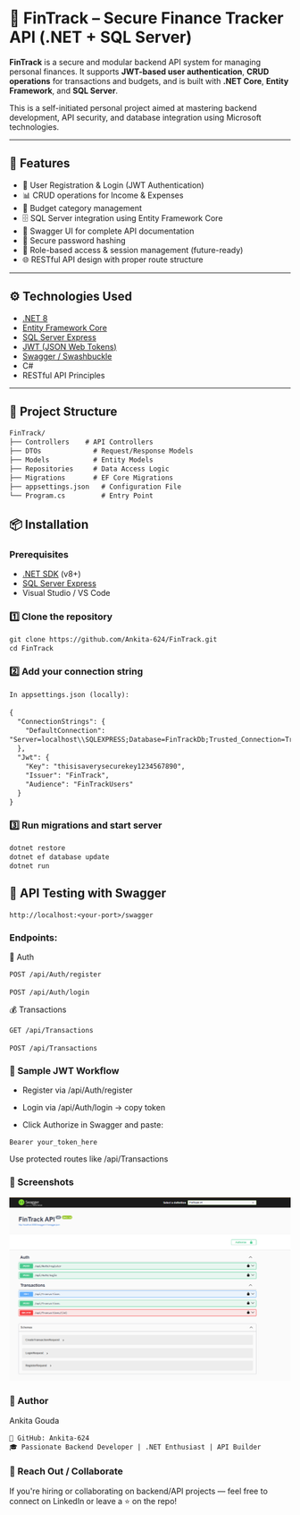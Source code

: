# 💸 FinTrack – Secure Finance Tracker API (.NET + SQL Server)

**FinTrack** is a secure and modular backend API system for managing personal finances. It supports **JWT-based user authentication**, **CRUD operations** for transactions and budgets, and is built with **.NET Core**, **Entity Framework**, and **SQL Server**.

This is a self-initiated personal project aimed at mastering backend development, API security, and database integration using Microsoft technologies.

---

## 🚀 Features

- 🔐 User Registration & Login (JWT Authentication)
- 📊 CRUD operations for Income & Expenses
- 🧮 Budget category management
- 🗄️ SQL Server integration using Entity Framework Core
- 📘 Swagger UI for complete API documentation
- 🔐 Secure password hashing
- 🔁 Role-based access & session management (future-ready)
- 🌐 RESTful API design with proper route structure

---

## ⚙️ Technologies Used

- [.NET 8](https://dotnet.microsoft.com/)
- [Entity Framework Core](https://learn.microsoft.com/en-us/ef/core/)
- [SQL Server Express](https://www.microsoft.com/en-us/sql-server/sql-server-downloads)
- [JWT (JSON Web Tokens)](https://jwt.io/)
- [Swagger / Swashbuckle](https://github.com/domaindrivendev/Swashbuckle.AspNetCore)
- C#
- RESTful API Principles

---


## 📂 Project Structure
```
FinTrack/
├── Controllers    # API Controllers
├── DTOs             # Request/Response Models
├── Models           # Entity Models
├── Repositories     # Data Access Logic
├── Migrations       # EF Core Migrations
├── appsettings.json   # Configuration File
└── Program.cs         # Entry Point
```
## 📦 Installation

### Prerequisites
- [.NET SDK](https://dotnet.microsoft.com/download) (v8+)
- [SQL Server Express](https://learn.microsoft.com/en-us/sql/sql-server/)
- Visual Studio / VS Code

### 1️⃣ Clone the repository

```
git clone https://github.com/Ankita-624/FinTrack.git
cd FinTrack
```

### 2️⃣ Add your connection string
```
In appsettings.json (locally):

{
  "ConnectionStrings": {
    "DefaultConnection": "Server=localhost\\SQLEXPRESS;Database=FinTrackDb;Trusted_Connection=True;TrustServerCertificate=True;MultipleActiveResultSets=true"
  },
  "Jwt": {
    "Key": "thisisaverysecurekey1234567890",
    "Issuer": "FinTrack",
    "Audience": "FinTrackUsers"
  }
}
```

### 3️⃣ Run migrations and start server
```
dotnet restore
dotnet ef database update
dotnet run
```

## 🧪 API Testing with Swagger
```
http://localhost:<your-port>/swagger
```

### Endpoints:
🔑 Auth
```
POST /api/Auth/register

POST /api/Auth/login
```
💰 Transactions
```
GET /api/Transactions

POST /api/Transactions
```

### 🔐 Sample JWT Workflow

- Register via /api/Auth/register

- Login via /api/Auth/login → copy token

- Click Authorize in Swagger and paste:
```
Bearer your_token_here
```
Use protected routes like /api/Transactions


### 📸 Screenshots
![Swagger UI](./fintrack.png)

### 👤 Author
Ankita Gouda
```
🔗 GitHub: Ankita-624
🎓 Passionate Backend Developer | .NET Enthusiast | API Builder
```
### 📣 Reach Out / Collaborate
If you're hiring or collaborating on backend/API projects — feel free to connect on LinkedIn or leave a ⭐ on the repo!


